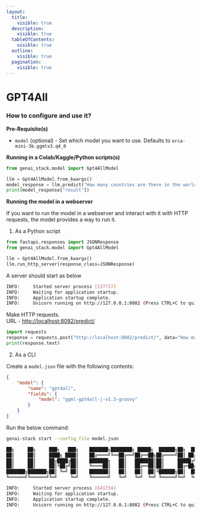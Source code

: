 ```yaml
---
layout:
  title:
    visible: true
  description:
    visible: true
  tableOfContents:
    visible: true
  outline:
    visible: true
  pagination:
    visible: true
---
```


# GPT4All

### How to configure and use it? <a href="#how-to-configure-and-use-it" id="how-to-configure-and-use-it"></a>

**Pre-Requisite(s)**

* `model` (optional) - Set which model you want to use. Defaults to `orca-mini-3b.ggmlv3.q4_0`

**Running in a Colab/Kaggle/Python scripts(s)**

```python
from genai_stack.model import Gpt4AllModel

llm = Gpt4AllModel.from_kwargs()
model_response = llm.predict("How many countries are there in the world?")
print(model_response["result"])
```

**Running the model in a webserver**

If you want to run the model in a webserver and interact with it with HTTP requests, the model provides a way to run it.

1. As a Python script

```python
from fastapi.responses import JSONResponse
from genai_stack.model import Gpt4AllModel

llm = Gpt4AllModel.from_kwargs()
llm.run_http_server(response_class=JSONResponse)
```

A server should start as below

```bash
INFO:     Started server process [137717]
INFO:     Waiting for application startup.
INFO:     Application startup complete.
INFO:     Uvicorn running on http://127.0.0.1:8082 (Press CTRL+C to quit)
```

Make HTTP requests. \
URL - [http://localhost:8082/predict/](http://localhost:8082/predict/)

```python
import requests
response = requests.post("http://localhost:8082/predict/", data="How many countries are there in the world?")
print(response.text)
```

2. As a CLI

Create a `model.json` file with the following contents:

```json
{
    "model": {
        "name": "gpt4all",
        "fields": {
            "model": "ggml-gpt4all-j-v1.3-groovy"
        }
    }
}
```

Run the below command:

```bash
genai-stack start --config_file model.json
```

```bash
██╗     ██╗     ███╗   ███╗    ███████╗████████╗ █████╗  ██████╗██╗  ██╗
██║     ██║     ████╗ ████║    ██╔════╝╚══██╔══╝██╔══██╗██╔════╝██║ ██╔╝
██║     ██║     ██╔████╔██║    ███████╗   ██║   ███████║██║     █████╔╝
██║     ██║     ██║╚██╔╝██║    ╚════██║   ██║   ██╔══██║██║     ██╔═██╗
███████╗███████╗██║ ╚═╝ ██║    ███████║   ██║   ██║  ██║╚██████╗██║  ██╗
╚══════╝╚══════╝╚═╝     ╚═╝    ╚══════╝   ╚═╝   ╚═╝  ╚═╝ ╚═════╝╚═╝  ╚═╝

INFO:     Started server process [641734]
INFO:     Waiting for application startup.
INFO:     Application startup complete.
INFO:     Uvicorn running on http://127.0.0.1:8082 (Press CTRL+C to quit)
```
